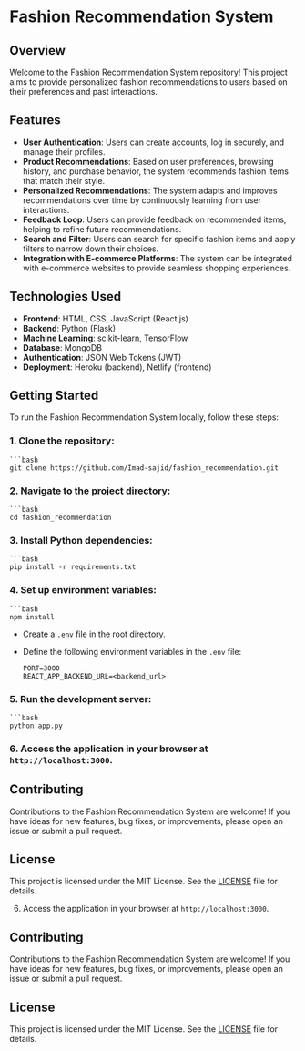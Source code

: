 # Fashion Recommendation System

## Overview

Welcome to the Fashion Recommendation System repository! This project aims to provide personalized fashion recommendations to users based on their preferences and past interactions.

## Features

- **User Authentication**: Users can create accounts, log in securely, and manage their profiles.
- **Product Recommendations**: Based on user preferences, browsing history, and purchase behavior, the system recommends fashion items that match their style.
- **Personalized Recommendations**: The system adapts and improves recommendations over time by continuously learning from user interactions.
- **Feedback Loop**: Users can provide feedback on recommended items, helping to refine future recommendations.
- **Search and Filter**: Users can search for specific fashion items and apply filters to narrow down their choices.
- **Integration with E-commerce Platforms**: The system can be integrated with e-commerce websites to provide seamless shopping experiences.

## Technologies Used

- **Frontend**: HTML, CSS, JavaScript (React.js)
- **Backend**: Python (Flask)
- **Machine Learning**: scikit-learn, TensorFlow
- **Database**: MongoDB
- **Authentication**: JSON Web Tokens (JWT)
- **Deployment**: Heroku (backend), Netlify (frontend)

## Getting Started

To run the Fashion Recommendation System locally, follow these steps:

### 1. Clone the repository:
    ```bash
    git clone https://github.com/Imad-sajid/fashion_recommendation.git

### 2. Navigate to the project directory:
    ```bash
    cd fashion_recommendation

### 3. Install Python dependencies:
    ```bash
    pip install -r requirements.txt
    

### 4. Set up environment variables:
    ```bash
    npm install
- Create a `.env` file in the root directory.
- Define the following environment variables in the `.env` file:

  ```
  PORT=3000
  REACT_APP_BACKEND_URL=<backend_url>
  ```
  
### 5. Run the development server:

    ```bash
    python app.py
  
    
### 6. Access the application in your browser at `http://localhost:3000`.

    

## Contributing

Contributions to the Fashion Recommendation System are welcome! If you have ideas for new features, bug fixes, or improvements, please open an issue or submit a pull request.

## License

This project is licensed under the MIT License. See the [LICENSE](LICENSE) file for details.

6. Access the application in your browser at `http://localhost:3000`.

## Contributing

Contributions to the Fashion Recommendation System are welcome! If you have ideas for new features, bug fixes, or improvements, please open an issue or submit a pull request.

## License

This project is licensed under the MIT License. See the [LICENSE](LICENSE) file for details.
